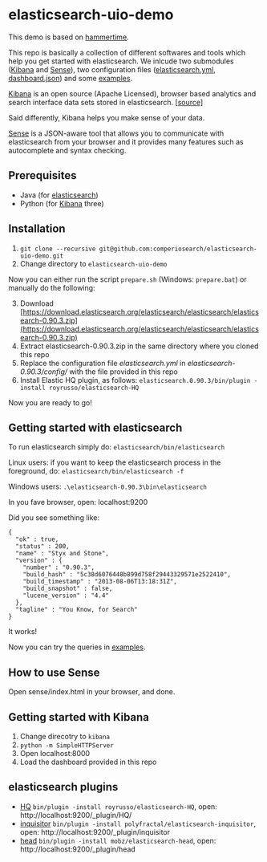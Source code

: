 elasticsearch-uio-demo
======================

This demo is based on [hammertime](https://github.com/s1monw/hammertime).

This repo is basically a collection of different softwares and tools which help you get started with elasticsearch.
We inlcude two submodules ([Kibana] and [Sense]), two configuration
files ([elasticsearch.yml](elasticsearch.yml), [dashboard.json](dashboard.json)) and some [examples](examples/).

[Kibana] is an open source (Apache Licensed), browser based  analytics
 and search interface data sets stored in
 elasticsearch. [[source]](https://github.com/elasticsearch/kibana)

Said differently, Kibana helps you make sense of your data.

[Sense] is a JSON-aware tool that allows you to communicate with
elasticsearch from your browser and it provides many features such as
autocomplete and syntax checking.

Prerequisites
--------------
* Java (for [elasticsearch])
* Python (for [Kibana] three)


Installation
--------------

1. ``git clone --recursive git@github.com:comperiosearch/elasticsearch-uio-demo.git``
2. Change directory to ``elasticsearch-uio-demo``

Now you can either run the script ``prepare.sh`` (Windows: ``prepare.bat``) or manually do the following:

3. Download [https://download.elasticsearch.org/elasticsearch/elasticsearch/elasticsearch-0.90.3.zip](https://download.elasticsearch.org/elasticsearch/elasticsearch/elasticsearch-0.90.3.zip)
4. Extract elasticsearch-0.90.3.zip in the same directory where you cloned this repo
5. Replace the configuration file *elasticsearch.yml* in *elasticsearch-0.90.3/config/* with the file provided in this repo
6. Install Elastic HQ plugin, as follows:
	``elasticsearch.0.90.3/bin/plugin -install royrusso/elasticsearch-HQ``

Now you are ready to go!


Getting started with elasticsearch
--------------

To run elasticsearch simply do:
   ``elasticsearch/bin/elasticsearch``

Linux users: if you want to keep the elasticsearch process in the
   foreground, do:
   ``elasticsearch/bin/elasticsearch -f``

Windows users: ``.\elasticsearch-0.90.3\bin\elasticsearch``

In you fave browser, open:
   localhost:9200 

Did you see something like:

	{
	  "ok" : true,
	  "status" : 200,
	  "name" : "Styx and Stone",
	  "version" : {
	    "number" : "0.90.3",
	    "build_hash" : "5c38d6076448b899d758f29443329571e2522410",
	    "build_timestamp" : "2013-08-06T13:18:31Z",
	    "build_snapshot" : false,
	    "lucene_version" : "4.4"
	  },
	  "tagline" : "You Know, for Search"
	}

It works!

Now you can try the queries in [examples](examples/).


How to use Sense
-----------------
Open sense/index.html in your browser, and done.

Getting started with Kibana
--------------
1. Change direcotry to ``kibana``
2. ``python -m SimpleHTTPServer``
3. Open localhost:8000
4. Load the dashboard provided in this repo



elasticsearch plugins
--------------
* [HQ](https://github.com/royrusso/elasticsearch-HQ) ``bin/plugin -install royrusso/elasticsearch-HQ``, open: http://localhost:9200/_plugin/HQ/
* [inquisitor](https://github.com/polyfractal/elasticsearch-inquisitor) ``bin/plugin -install polyfractal/elasticsearch-inquisitor``, open: http://localhost:9200/_plugin/inquisitor
* [head](https://github.com/mobz/elasticsearch-head) ``bin/plugin -install mobz/elasticsearch-head``, open: http://localhost:9200/_plugin/head

[elasticsearch]: http://www.elasticsearch.org/
[Kibana]: http://www.elasticsearch.org/overview/kibana/
[Sense]: https://github.com/bleskes/sense/
